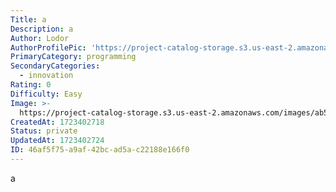 ```yaml
---
Title: a
Description: a
Author: Lodor
AuthorProfilePic: 'https://project-catalog-storage.s3.us-east-2.amazonaws.com/images/pfp.png'
PrimaryCategory: programming
SecondaryCategories:
  - innovation
Rating: 0
Difficulty: Easy
Image: >-
  https://project-catalog-storage.s3.us-east-2.amazonaws.com/images/ab5695db-e442-4b8d-999a-c367a878ffd4.png
CreatedAt: 1723402718
Status: private
UpdatedAt: 1723402724
ID: 46af5f75-a9af-42bc-ad5a-c22188e166f0
---
```

a
